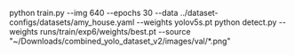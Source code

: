 python train.py --img 640 --epochs 30 --data ../dataset-configs/datasets/amy_house.yaml --weights yolov5s.pt
python detect.py --weights runs/train/exp6/weights/best.pt --source "~/Downloads/combined_yolo_dataset_v2/images/val/*.png"